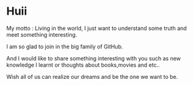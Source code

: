 # Huii

My motto : Living in the world, I just want to understand some truth and meet something interesting.

I am so glad to join in the big family of GitHub.

And I would like to share something interesting with you such as new knowledge I learnt or thoughts about books,movies and etc..

Wish all of us can realize our dreams and be the one we want to be.
